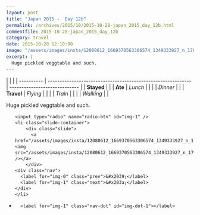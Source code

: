 ```yaml
---
layout: post
title: "Japan 2015 -  Day 12b"
permalink: /archives/2015/10/2015-10-28-japan_2015_day_12b.html
commentfile: 2015-10-28-japan_2015_day_12b
category: travel
date: 2015-10-28 12:10:00
image: "/assets/images/insta/12080612_1669370563306574_1349333927_n_17845028122047535.jpg"
excerpt: |
  Huge pickled veggtable and such.
---
```


|            |                                                              |
| ---------- | ------------------------------------------------------------ | ----------------------------- |
| **Stayed** |  |
| **Ate**    | _Lunch_                                                      |          |
|            | _Dinner_                                                     |          |
| **Travel** | _Flying_                                                     |          |
|            | _Train_                                                      |          |
|            | _Walking_                                                    |          |


Huge pickled veggtable and such.


<ul class="slides">

    <input type="radio" name="radio-btn" id="img-1" />
    <li class="slide-container">
        <div class="slide">
          <a href="/assets/images/insta/12080612_1669370563306574_1349333927_n_17845028122047535.jpg"><img src="/assets/images/insta/12080612_1669370563306574_1349333927_n_17845028122047535.jpg" /></a>
        </div>
    <div class="nav">
      <label for="img-0" class="prev">&#x2039;</label>
      <label for="img-1" class="next">&#x203a;</label>
    </div>
    </li>
			
<li class="nav-dots">

      <label for="img-1" class="nav-dot" id="img-dot-1"></label>

</li>
</ul>        
             

		